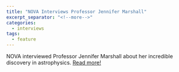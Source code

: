 ```yaml
---
title: "NOVA Interviews Professor Jennifer Marshall"
excerpt_separator: "<!--more-->"
categories:
  - interviews
tags:
  - feature
---
```

NOVA interviewed Professor Jennifer Marshall about her incredible discovery in astrophysics. [Read more!](http://www.pbs.org/wgbh/nova/space/new-kind-astrophysics-born.html)

